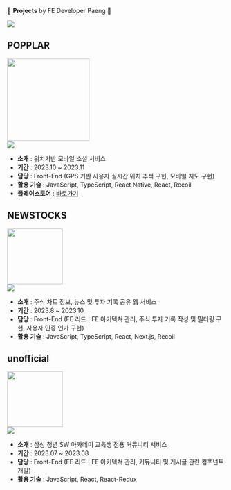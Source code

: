 🌊 **Projects** by FE Developer Paeng 🌊

<a href="https://teal-ticket-b0c.notion.site/FE-724a72ee054f488a9164237e37158003?pvs=4" target="_blank"><img src="https://img.shields.io/badge/portfolio-000000?style=flat-square&logo=Notion&logoColor=white"/></a>
<br>

## POPPLAR
<img src="https://github.com/PaengJiwoo/PaengJiwoo/assets/122516162/08c23285-5c21-4c49-b2a9-4ab557957d4c" width="190"/><br>
<a href="https://github.com/Popplar-Dev/Popplar" target="_blank"><img src="https://img.shields.io/badge/POPPLAR-181717?style=flat-square&logo=GitHub&logoColor=white"/></a>
- **소개**  : 위치기반 모바일 소셜 서비스 <br>
- **기간**  : 2023.10 ~ 2023.11 <br>
- **담당**  : Front-End (GPS 기반 사용자 실시간 위치 추적 구현, 모바일 지도 구현)
- **활용 기술** : JavaScript, TypeScript, React Native, React, Recoil
- **플레이스토어** : <a href="https://play.google.com/store/apps/details?id=com.popplar.myapplication&hl=ko-KR" target="_blank">바로가기</a>

## NEWSTOCKS
<img src="https://github.com/JiwooPaengPJT/JiwooPaengPJT/assets/122516162/c3ff3143-41c2-4bc1-b9b7-69bd6b1dbd86" width="128"/><br>
<a href="https://github.com/NewStocks/NewStocks" target="_blank"><img src="https://img.shields.io/badge/NEWSTOCKS-181717?style=flat-square&logo=GitHub&logoColor=white"/></a>
- **소개**  : 주식 차트 정보, 뉴스 및 투자 기록 공유 웹 서비스 <br>
- **기간**  : 2023.8 ~ 2023.10 <br>
- **담당**  : Front-End (FE 리드 | FE 아키텍쳐 관리, 주식 투자 기록 작성 및 필터링 구현, 사용자 인증 인가 구현)
- **활용 기술** : JavaScript, TypeScript, React, Next.js, Recoil

## unofficial
<img src="https://github.com/JiwooPaengPJT/JiwooPaengPJT/assets/122516162/c4f3f329-31ee-480a-849a-19b25287b738" width="128"/><br>
<a href="https://github.com/Unofficial-A505/unofficial" target="_blank"><img src="https://img.shields.io/badge/unofficial-181717?style=flat-square&logo=GitHub&logoColor=white"/></a>
- **소개**  : 삼성 청년 SW 아카데미 교육생 전용 커뮤니티 서비스 <br>
- **기간**  : 2023.07 ~ 2023.08 <br>
- **담당**  : Front-End (FE 리드 | FE 아키텍쳐 관리, 커뮤니티 및 게시글 관련 컴포넌트 개발)
- **활용 기술** : JavaScript, React, React-Redux
